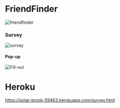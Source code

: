 # FriendFinder

![friendfinder](https://user-images.githubusercontent.com/47442758/59166326-1e7f0080-8aee-11e9-8705-9bbc515b1a20.png)


### Survey 
![survey](https://user-images.githubusercontent.com/47442758/59166327-1e7f0080-8aee-11e9-8e72-e14481bdbdf0.png)

#### Pop-up 

![Fill-out](https://user-images.githubusercontent.com/47442758/59166325-1e7f0080-8aee-11e9-8448-e9bb70d51784.png)

# Heroku

https://polar-brook-59463.herokuapp.com/survey.html

